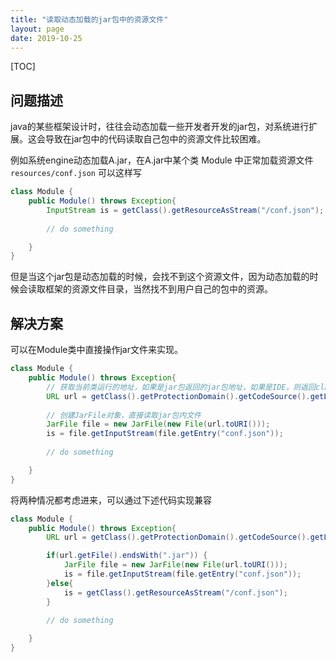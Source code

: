 ```yaml
---
title: "读取动态加载的jar包中的资源文件"
layout: page
date: 2019-10-25
---
```

[TOC]

## 问题描述
java的某些框架设计时，往往会动态加载一些开发者开发的jar包，对系统进行扩展。这会导致在jar包中的代码读取自己包中的资源文件比较困难。

例如系统engine动态加载A.jar，在A.jar中某个类 Module 中正常加载资源文件 `resources/conf.json` 可以这样写

```java
class Module {
    public Module() throws Exception{
        InputStream is = getClass().getResourceAsStream("/conf.json");
        
        // do something

    }
}
```

但是当这个jar包是动态加载的时候，会找不到这个资源文件，因为动态加载的时候会读取框架的资源文件目录，当然找不到用户自己的包中的资源。

## 解决方案

可以在Module类中直接操作jar文件来实现。

```java
class Module {
    public Module() throws Exception{
        // 获取当前类运行的地址，如果是jar包返回的jar包地址，如果是IDE，则返回class目录地址，这里假设是jar包
        URL url = getClass().getProtectionDomain().getCodeSource().getLocation();
    
        // 创建JarFile对象，直接读取jar包内文件
        JarFile file = new JarFile(new File(url.toURI()));
        is = file.getInputStream(file.getEntry("conf.json"));
        
        // do something

    }
}
```

将两种情况都考虑进来，可以通过下述代码实现兼容

```java
class Module {
    public Module() throws Exception{
        URL url = getClass().getProtectionDomain().getCodeSource().getLocation();

        if(url.getFile().endsWith(".jar")) {
            JarFile file = new JarFile(new File(url.toURI()));
            is = file.getInputStream(file.getEntry("conf.json"));
        }else{
            is = getClass().getResourceAsStream("/conf.json");
        }
        
        // do something

    }
}
```